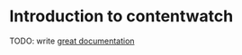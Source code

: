 # Introduction to contentwatch

TODO: write [great documentation](http://jacobian.org/writing/what-to-write/)
